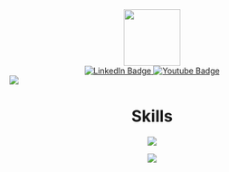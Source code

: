 <div id="header" align="center">
  <img src="https://media.giphy.com/media/mAZf4H4Pi0wwlj3ZAw/giphy.gif" width="100"/>
</div>
<div id="badges" align="center">
  <a href="https://www.linkedin.com/in/sjurhassel/">
    <img src="https://img.shields.io/badge/LinkedIn-blue?style=for-the-badge&logo=linkedin&logoColor=white" alt="LinkedIn Badge"/>
  </a>
  <a href="https://m.youtube.com/watch?v=hxhfxN6yGcg&pp=ygUcc3VwYWJhc2UgaW50cm9kdWN0aW9uIHNhcm9zag%3D%3D">
    <img src="https://img.shields.io/badge/YouTube-red?style=for-the-badge&logo=youtube&logoColor=white" alt="Youtube Badge"/>
  </a>
</div>
<div>
  <img src="https://github-readme-stats.vercel.app/api?username=vanomad&show_icons=true&theme=dracula">
</div>
<div align="center">
  <h1>Skills</h1>
  <img src="https://skillicons.dev/icons?i=bash,git,html,css,js,figma,cra,vite,react,bootstrap,tailwind,nodejs,netlify,ps,postman,sass,supabase,vite,vscode,wordpress,xd,github/>
</div>
<div>
  <img src="https://skillicons.dev/icons?i=java,kotlin,nodejs,figma&theme=light">
</div>
<div>
  <p align="center">
    <a href="https://skillicons.dev">
      <img src="https://skillicons.dev/icons?i=git,kubernetes,docker,c,vim" />
    </a>
  </p>
</div>
  